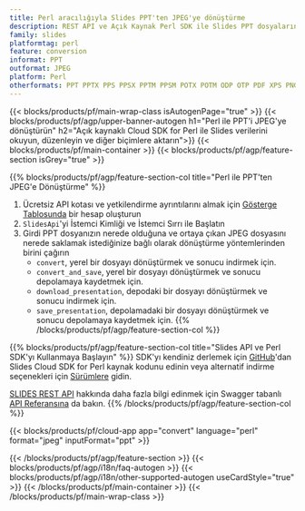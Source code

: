 ```yaml
---
title: Perl aracılığıyla Slides PPT'ten JPEG'ye dönüştürme
description: REST API ve Açık Kaynak Perl SDK ile Slides PPT dosyalarını Oluşturun, Düzenleyin veya JPEG'ye Dönüştürün
family: slides
platformtag: perl
feature: conversion
informat: PPT
outformat: JPEG
platform: Perl
otherformats: PPT PPTX PPS PPSX PPTM PPSM POTX POTM ODP OTP PDF XPS PNG BMP TIFF SVG HTML SWF HTML5 GIF XAML MPEG4
---
```


{{< blocks/products/pf/main-wrap-class isAutogenPage="true" >}}
{{< blocks/products/pf/agp/upper-banner-autogen h1="Perl ile PPT'i JPEG'ye dönüştürün" h2="Açık kaynaklı Cloud SDK for Perl ile Slides verilerini okuyun, düzenleyin ve diğer biçimlere aktarın">}}
{{< blocks/products/pf/main-container >}}
{{< blocks/products/pf/agp/feature-section isGrey="true" >}}

{{% blocks/products/pf/agp/feature-section-col title="Perl ile PPT'ten JPEG'e Dönüştürme" %}}
1. Ücretsiz API kotası ve yetkilendirme ayrıntılarını almak için <a href="https://dashboard.aspose.cloud/">Gösterge Tablosunda</a> bir hesap oluşturun
1. ```SlidesApi```'yi İstemci Kimliği ve İstemci Sırrı ile Başlatın
1. Girdi PPT dosyanızın nerede olduğuna ve ortaya çıkan JPEG dosyasını nerede saklamak istediğinize bağlı olarak dönüştürme yöntemlerinden birini çağırın
    - ```convert```, yerel bir dosyayı dönüştürmek ve sonucu indirmek için.
    - ```convert_and_save```, yerel bir dosyayı dönüştürmek ve sonucu depolamaya kaydetmek için.
    - ```download_presentation```, depodaki bir dosyayı dönüştürmek ve sonucu indirmek için.
    - ```save_presentation```, depolamadaki bir dosyayı dönüştürmek ve sonucu depolamaya kaydetmek için.
{{% /blocks/products/pf/agp/feature-section-col %}}

{{% blocks/products/pf/agp/feature-section-col title="Slides API ve Perl SDK'yı Kullanmaya Başlayın" %}}
SDK'yı kendiniz derlemek için [GitHub](https://github.com/aspose-slides-cloud/aspose-slides-cloud-perl)'dan Slides Cloud SDK for Perl kaynak kodunu edinin veya alternatif indirme seçenekleri için [Sürümlere](https://releases.aspose.cloud/) gidin.

[SLIDES REST API](https://products.aspose.cloud/slides/curl/) hakkında daha fazla bilgi edinmek için Swagger tabanlı [API Referansına](https://apireference.aspose.cloud/slides/) da bakın.
{{% /blocks/products/pf/agp/feature-section-col %}}

{{< blocks/products/pf/cloud-app app="convert" language="perl" format="jpeg" inputFormat="ppt" >}}

{{< /blocks/products/pf/agp/feature-section >}}
{{< blocks/products/pf/agp/i18n/faq-autogen >}}
{{< blocks/products/pf/agp/i18n/other-supported-autogen useCardStyle="true" >}}
{{< /blocks/products/pf/main-container >}}
{{< /blocks/products/pf/main-wrap-class >}}